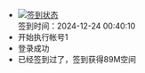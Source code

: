 - [![签到状态](https://github.com/womade/Cloud189-Actions/actions/workflows/main.yml/badge.svg?branch=main)](https://github.com/womade/Cloud189-Actions/actions/workflows/main.yml) <br> 签到时间：2024-12-24 00:40:10
- 开始执行帐号1
- 登录成功
- 已经签到过了，签到获得89M空间
